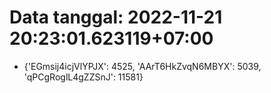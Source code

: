 # Data tanggal: 2022-11-21 20:23:01.623119+07:00

* {'EGmsij4icjVlYPJX': 4525, 'AArT6HkZvqN6MBYX': 5039, 'qPCgRoglL4gZZSnJ': 11581}
